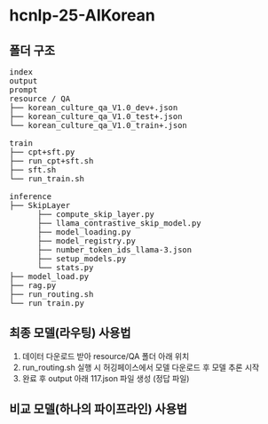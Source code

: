 # hcnlp-25-AIKorean

## 폴더 구조
<pre>
index
output
prompt
resource / QA
├── korean_culture_qa_V1.0_dev+.json
├── korean_culture_qa_V1.0_test+.json
└── korean_culture_qa_V1.0_train+.json

train
├── cpt+sft.py
├── run_cpt+sft.sh
├── sft.sh
└── run_train.sh
  
inference
├── SkipLayer
      ├── compute_skip_layer.py
      ├── llama_contrastive_skip_model.py
      ├── model_loading.py
      ├── model_registry.py
      ├── number_token_ids_llama-3.json
      ├── setup_models.py
      └── stats.py
├── model_load.py
├── rag.py
├── run_routing.sh
└── run_train.py</pre>

## 최종 모델(라우팅) 사용법
1. 데이터 다운로드 받아 resource/QA 폴더 아래 위치
2. run_routing.sh 실행 시 허깅페이스에서 모델 다운로드 후 모델 추론 시작
3. 완료 후 output 아래 117.json 파일 생성 (정답 파일)

## 비교 모델(하나의 파이프라인) 사용법

